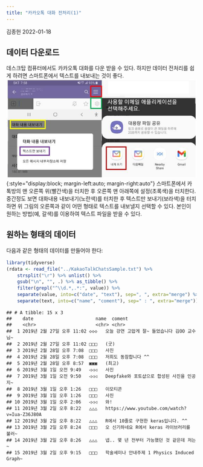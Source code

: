 ```yaml
---
title: "카카오톡 대화 전처리(1)"
---
```

김종헌
2022-01-18

## 데이터 다운로드

데스크탑 컴퓨터에서도 카카오톡 대화를 다운 받을 수 있다. 하지만 데이터 전처리를 쉽게 하려면 스마트폰에서 텍스트를 내보내는 것이 좋다.  
![](https://raw.githubusercontent.com/cysics/cysics.github.io/master/_posts/2022-01-18-kakaotalk-preprocessing_files/figure-gfm/kakaotalk.jpg){:style="display:block; margin-left:auto; margin-right:auto"}
스마트폰에서 카톡방의 맨 오른쪽 위(빨간색)을 터치한 후 오른쪽 맨 아래쪽에 설정(초록색)을 터치한다. 중간정도 보면 대화내용 내보내기(노란색)를 터치한 후 텍스트만 보내기(보라색)을 터치하면 위 그림의 오른쪽과 같이 어떤 형태로 텍스트를 내보낼지 선택할 수 있다. 본인이 원하는 방법(예, 갈색)를 이용하여 텍스트 파일을 받을 수 있다.

## 원하는 형태의 데이터

다음과 같은 형태의 데이터를 만들어야 한다:

``` r
library(tidyverse)
(rdata <- read_file("../KakaoTalkChatsSample.txt") %>%                    # txt 파일 읽어오기
    strsplit("\r") %>% unlist() %>%                                       # 같은 사람의 글은 한 줄로
    gsub("\n", "", .) %>% as_tibble() %>%                                 # 줄바꿈 없애기
    filter(grepl("^\\d.*,.*:", value)) %>%                                # 숫자시작 , : 있는 것만
    separate(value, into=c("date", "text"), sep=", ", extra="merge") %>%  # 날짜와 글 분리
    separate(text, into=c("name", "coment"), sep=" : ", extra="merge"))   # 이름과 글 내용 분리
```

    ## # A tibble: 15 x 3
    ##    date                       name  coment                                      
    ##    <chr>                      <chr> <chr>                                       
    ##  1 2019년 2월 27일 오후 11:02 ◇◇◇   오늘 강연 고맙게 잘~ 들었습니다 김OO 교수님~
    ##  2 2019년 2월 27일 오후 11:02 □□□   (굿)                                        
    ##  3 2019년 2월 28일 오후 7:08  □□□   사진                                        
    ##  4 2019년 2월 28일 오후 7:08  □□□   저희도 동참합니다 ^^                        
    ##  5 2019년 2월 28일 오후 8:57  ▣▣▣   (최고)                                      
    ##  6 2019년 3월 1일 오전 9:49   ◁◁◁   사진                                        
    ##  7 2019년 3월 1일 오전 9:50   ◁◁◁   Deepfake와 포토샵으로 합성된 사진을 인공지~ 
    ##  8 2019년 3월 1일 오후 1:26   □□□   이모티콘                                    
    ##  9 2019년 3월 1일 오후 1:26   □□□   사진                                        
    ## 10 2019년 3월 1일 오후 2:06   ◁◁◁   와!                                         
    ## 11 2019년 3월 2일 오후 8:22   △△△   https://www.youtube.com/watch?v=Iua-Z36J80A 
    ## 12 2019년 3월 2일 오후 8:22   △△△   R에서 10줄로 구현한 keras입니다. ^^         
    ## 13 2019년 3월 2일 오후 8:24   □□□   오 신기하네요 R에서 keras 라이브러리를 불러~
    ## 14 2019년 3월 2일 오후 8:26   △△△   넵.. 몇 년 전부터 가능했던 것 같은데 저는 ~ 
    ## 15 2019년 3월 2일 오후 9:15   □□□   학술세미나 안내주제 1 Physics Induced Graph~


